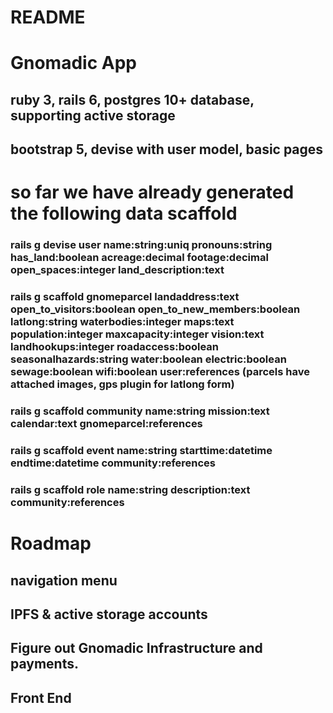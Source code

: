 # README

# Gnomadic App

## ruby 3, rails 6, postgres 10+ database, supporting active storage 
## bootstrap 5, devise with user model, basic pages

# so far we have already generated the following data scaffold

### rails g devise user name:string:uniq pronouns:string has_land:boolean acreage:decimal footage:decimal open_spaces:integer land_description:text  
### rails g scaffold gnomeparcel landaddress:text open_to_visitors:boolean open_to_new_members:boolean latlong:string waterbodies:integer maps:text population:integer maxcapacity:integer vision:text landhookups:integer roadaccess:boolean seasonalhazards:string water:boolean electric:boolean sewage:boolean wifi:boolean user:references (parcels have attached images, gps plugin for latlong form)
### rails g scaffold community name:string mission:text calendar:text gnomeparcel:references 
### rails g scaffold event name:string starttime:datetime endtime:datetime community:references
### rails g scaffold role name:string description:text community:references

# Roadmap
## navigation menu
## IPFS & active storage accounts
## Figure out Gnomadic Infrastructure and payments.
## Front End